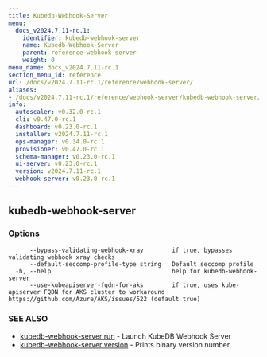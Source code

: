 ```yaml
---
title: Kubedb-Webhook-Server
menu:
  docs_v2024.7.11-rc.1:
    identifier: kubedb-webhook-server
    name: Kubedb-Webhook-Server
    parent: reference-webhook-server
    weight: 0
menu_name: docs_v2024.7.11-rc.1
section_menu_id: reference
url: /docs/v2024.7.11-rc.1/reference/webhook-server/
aliases:
- /docs/v2024.7.11-rc.1/reference/webhook-server/kubedb-webhook-server/
info:
  autoscaler: v0.32.0-rc.1
  cli: v0.47.0-rc.1
  dashboard: v0.23.0-rc.1
  installer: v2024.7.11-rc.1
  ops-manager: v0.34.0-rc.1
  provisioner: v0.47.0-rc.1
  schema-manager: v0.23.0-rc.1
  ui-server: v0.23.0-rc.1
  version: v2024.7.11-rc.1
  webhook-server: v0.23.0-rc.1
---
```


## kubedb-webhook-server



### Options

```
      --bypass-validating-webhook-xray        if true, bypasses validating webhook xray checks
      --default-seccomp-profile-type string   Default seccomp profile
  -h, --help                                  help for kubedb-webhook-server
      --use-kubeapiserver-fqdn-for-aks        if true, uses kube-apiserver FQDN for AKS cluster to workaround https://github.com/Azure/AKS/issues/522 (default true)
```

### SEE ALSO

* [kubedb-webhook-server run](/docs/v2024.7.11-rc.1/reference/webhook-server/kubedb-webhook-server_run)	 - Launch KubeDB Webhook Server
* [kubedb-webhook-server version](/docs/v2024.7.11-rc.1/reference/webhook-server/kubedb-webhook-server_version)	 - Prints binary version number.

